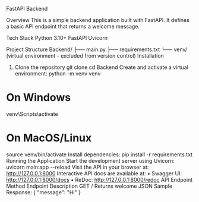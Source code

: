 FastAPI Backend

Overview
This is a simple backend application built with FastAPI. It defines a basic API endpoint that returns a welcome message.

Tech Stack
Python 3.10+
FastAPI
Uvicorn

Project Structure
Backend/
├── main.py
├── requirements.txt
└── venv/ (virtual environment - excluded from version control)
 Installation

1. Clone the repository
   git clone <your-repo-url>
   cd Backend
Create and activate a virtual environment:
python -m venv venv
# On Windows
venv\Scripts\activate
# On MacOS/Linux
source venv/bin/activate
Install dependencies:
pip install -r requirements.txt
Running the Application
Start the development server using Uvicorn:
uvicorn main:app --reload
Visit the API in your browser at: http://127.0.0.1:8000
Interactive API docs are available at:
•	Swagger UI: http://127.0.0.1:8000/docs
•	ReDoc: http://127.0.0.1:8000/redoc
API Endpoint
Method	Endpoint	Description
GET	/	Returns welcome JSON
Sample Response:
{
  "message": "Hi"
}

